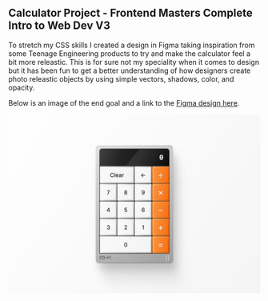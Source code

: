 ## Calculator Project - Frontend Masters Complete Intro to Web Dev V3

To stretch my CSS skills I created a design in Figma taking inspiration from some Teenage Engineering products to try and make the calculator feel a bit more releastic. This is for sure not my speciality when it comes to design but it has been fun to get a better understanding of how designers create photo releastic objects by using simple vectors, shadows, color, and opacity.

Below is an image of the end goal and a link to the [Figma design here](https://www.figma.com/file/fajda74laDj9KrCTOT2tPX/Calculator?type=design&node-id=1%3A2&mode=design&t=uUYMmJLssoqXPNhd-1).

![End Design](https://github.com/nicjrichDEV/calculator/blob/main/images/end-design.png?raw=true)
